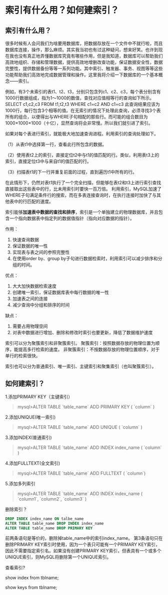 # 索引有什么用？如何建索引？


## 索引有什么用？

  很多时候有人会问我们为啥要用数据库，把数据存放在一个文件中不就行啦，而且数据库连接，操作，那么麻烦。其实我当初也有过这种疑问，想来好笑。也许到现在我也没有真正地弄懂数据库究竟有哪些作用，但是我知道，数据库可以帮助我们高效地组织、存储和管理数据，提供高效地增删改查功能，保证数据安全性，数据完整性，提供数据备份等等一系列功能。其中索引、触发器、事务、视图等等这些功能帮助我们高效地完成数据管理和操作。这里我将介绍一下数据库的一个基本概念——索引。


例如，有3个未索引的表t1、t2、t3，分别只包含列c1、c2、c3，每个表分别含有1000行数据组成，指为1～1000的数值，查找对应值相等行的查询如下所示。
SELECT c1,c2,c3 FROM t1,t2,t3 WHERE c1=c2 AND c1=c3
此查询结果应该为1000行，每行包含3个相等的值。在无索引的情况下处理此查询，必须寻找3个表所有的组合，以便得出与WHERE子句相配的那些行。而可能的组合数目为1000×1000×1000（十亿），显然查询将会非常慢。所以我们就引进了索引。

如果对每个表进行索引，就能极大地加速查询进程。利用索引的查询处理如下。

（1）从表t1中选择第一行，查看此行所包含的数据。

（2）使用表t2上的索引，直接定位t2中与t1的值匹配的行。类似，利用表t3上的索引，直接定位t3中与来自t1的值匹配的行。

（3）扫描表t1的下一行并重复前面的过程，直到遍历t1中所有的行。

在此情形下，仍然对表t1执行了一个完全扫描，但能够在表t2和t3上进行索引查找直接取出这些表中的行，比未用索引时要快一百万倍。
利用索引，MySQL加速了WHERE子句满足条件行的搜索，而在多表连接查询时，在执行连接时加快了与其他表中的行匹配的速度。


索引能够**加速表中数据的查找和排序**，索引是一个单独建立的物理数据库，并且包含一个指向数据表中指定列的数据值指针（指向对应数据的指针）。

作用：
1. 快速查询数据
2. 保证数据的唯一性
3. 实现表与表之间的参照完整性
4. 在使用order by、group by子句进行数据检索时，利用索引可以减少排序和分组的时间。

优点：
1. 大大加快数据检索速度
2. 创建唯一索引，保证数据库表中每行数据的唯一性
3. 加速表之间的连接
4. 减少查询中分组和排序的时间


缺点：
1. 需要占用物理空间
2. 对表中数据进行增加、删除和修改时索引也要更新，降低了数据维护速度
 
索引可以分为聚簇索引和非聚簇索引。
聚簇索引：按照数据存放的物理位置为顺序，能提高多行检索的速度。
非聚簇索引：不按数据存放的物理位置顺序，对于单行的检索很快。

索引也可以分为普通索引、唯一索引、主键索引和聚集索引（也叫聚簇索引）。

## 如何建索引？

1.添加PRIMARY KEY（主键索引） 
 > mysql>ALTER TABLE \`table_name\` ADD PRIMARY KEY ( \`column\` ) 
 
2.添加UNIQUE(唯一索引) 
> mysql>ALTER TABLE \`table_name\` ADD UNIQUE ( 
\`column\` 
) 

3.添加INDEX(普通索引) 
> mysql>ALTER TABLE \`table_name\` ADD INDEX index_name ( \`column\` ) 

4.添加FULLTEXT(全文索引) 
>mysql>ALTER TABLE \`table_name\` ADD FULLTEXT ( \`column\`) 

5.添加多列索引 
>mysql>ALTER TABLE \`table_name\` ADD INDEX index_name ( \`column1\`, \`column2\`, \`column3\` )

删除索引？
```sql
DROP INDEX index_name ON talbe_name
ALTER TABLE table_name DROP INDEX index_name
ALTER TABLE table_name DROP PRIMARY KEY
```
前两条语句是等价的，删除掉table_name中的索引index_name。
第3条语句只在删除PRIMARY KEY索引时使用，因为一个表只可能有一个PRIMARY KEY索引，因此不需要指定索引名。如果没有创建PRIMARY KEY索引，但表具有一个或多个UNIQUE索引，则MySQL将删除第一个UNIQUE索引。

查看索引?

show index from tblname;

show keys from tblname;







